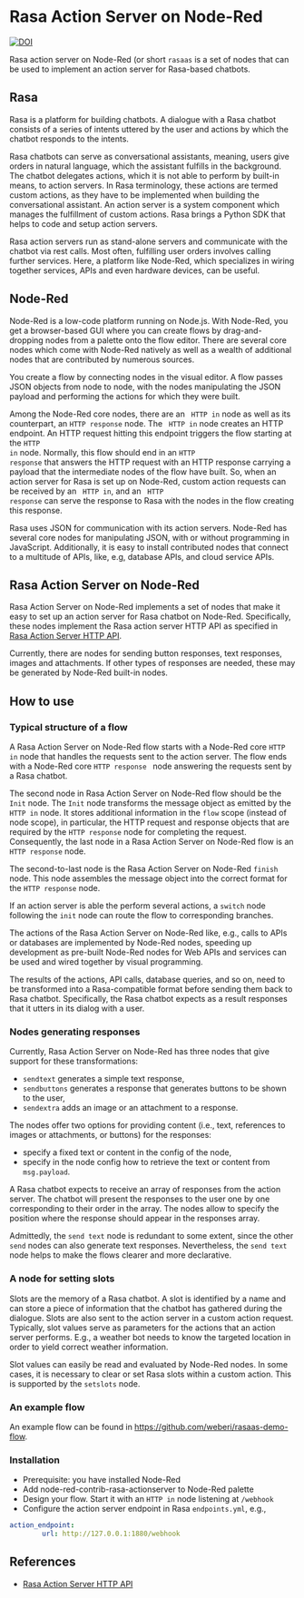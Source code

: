 # Rasa Action Server on Node-Red
[![DOI](https://zenodo.org/badge/334833949.svg)](https://zenodo.org/badge/latestdoi/334833949)

Rasa action server on Node-Red (or short ``rasaas`` is a set of nodes that can be used to implement an action server for Rasa-based chatbots. 

## Rasa
Rasa is a platform for building chatbots. A dialogue with a Rasa chatbot consists of a series of intents uttered by the user and actions by which the chatbot responds to the intents.

Rasa chatbots can serve as conversational assistants, meaning, users give orders in natural language, which the assistant fulfills in the background.
The chatbot delegates actions, which it is not able to perform by built-in means, to action servers. In Rasa terminology, these actions are termed custom actions, as they have to be implemented when building the conversational assistant.
An action server is a system component which manages the fulfillment of custom actions. Rasa brings a Python SDK that helps to code and setup action servers.

Rasa action servers run as stand-alone servers and communicate with the chatbot via rest calls. Most often, fulfilling user orders involves calling further services. Here, a platform like Node-Red, which specializes in wiring together services, APIs and even hardware devices, can be useful.  

## Node-Red
Node-Red is a low-code platform running on Node.js. With Node-Red, you get a browser-based GUI where you can create flows by drag-and-dropping nodes from a palette onto the flow editor. 
There are several core nodes which come  with Node-Red natively as well as a wealth of additional  nodes that are contributed by numerous sources. 

You create a flow by connecting nodes in the visual editor. A flow passes JSON objects from node to node, with the nodes manipulating the JSON payload and performing the actions for which they were built.

Among the Node-Red core nodes, there are an <code> HTTP in</code> node as well as its counterpart, an <code>HTTP response</code> node.
The  <code> HTTP in</code> node creates an HTTP endpoint. An HTTP request hitting this endpoint triggers the flow starting at the <code>HTTP in</code> node. Normally, this flow should end in an <code>HTTP response</code> that answers the HTTP request with an HTTP response carrying a payload that the intermediate nodes of the flow have built. So, when an action server for Rasa is set up on Node-Red, custom action requests can be received  by an <code> HTTP in</code>, and an <code> HTTP response</code> can serve the response to Rasa with the nodes in the flow creating this response.

Rasa uses JSON for communication with its action servers.
Node-Red has several core nodes for manipulating JSON, with or without programming in JavaScript. Additionally, it is easy to install contributed nodes that connect to a multitude of APIs, like, e.g, database APIs, and cloud service APIs.

## Rasa Action Server on Node-Red
Rasa Action Server on Node-Red implements a set of nodes that make it easy to set up an action server for Rasa chatbot on Node-Red. 
Specifically, these nodes implement the Rasa action server HTTP API as specified in <a href="https://rasa.com/docs/action-server/http-api-spec">Rasa Action Server HTTP API</a>.

Currently, there are nodes for sending button responses, text responses, images and attachments. If other types of responses are needed, these may be generated by Node-Red built-in nodes.

## How to use
### Typical structure of a flow
A Rasa Action Server on Node-Red flow starts with a Node-Red core <code>HTTP in</code> node that handles the requests sent to the action server. The flow ends with a Node-Red core <code>HTTP response </code> node answering the requests sent by a Rasa chatbot.  

The second node in Rasa Action Server on Node-Red flow should be the <code>Init</code> node. The <code>Init</code> node transforms the message object as emitted by the <code>HTTP in</code> node. It  stores additional information in the <code>flow</code> scope (instead of node scope), in particular, the HTTP request and response objects that are required by the <code>HTTP response</code> node for completing the request. Consequently, the last node in a Rasa Action Server on Node-Red  flow is an <code>HTTP response</code> node. 

The second-to-last node is the Rasa Action Server on Node-Red <code>finish</code> node. This node assembles the message object into the correct format for the <code>HTTP response</code> node.

If an action server is able the perform several actions, a <code>switch</code> node following the <code>init</code> node can route the flow to corresponding branches.

The actions of the Rasa Action Server on Node-Red like, e.g., calls to APIs or databases are implemented by Node-Red nodes, speeding up development as  pre-built Node-Red nodes for Web APIs and services can be used and wired together by visual programming.  

The results of the actions, API calls, database queries, and so on, need to be transformed into a Rasa-compatible format before sending them back to Rasa chatbot. Specifically, the Rasa chatbot expects as a result responses that it utters in its dialog with a user.


### Nodes generating responses
Currently, Rasa Action Server on Node-Red has three nodes that give  support for these transformations: 
- <code>sendtext</code>  generates a simple text response,
- <code>sendbuttons</code>  generates a response that generates buttons to be shown to the user,
- <code>sendextra</code>  adds an image or an attachment to a response.

The nodes offer  two options for providing content (i.e., text, references to images or attachments, or buttons)  for the responses:
- specify a fixed text or content in the config of the node,
- specify in the node config how to retrieve the text or content from `msg.payload`.

A Rasa chatbot expects to receive an array of responses from the action server. The chatbot  will present the responses to the user one by one corresponding to their order in the array. 
The nodes allow to specify the position where the response should appear in the responses array.

Admittedly, the <code>send text</code> node is redundant to some extent, since the other `send` nodes can also generate text responses. Nevertheless, the `send text` node helps to make the flows clearer and more declarative.

### A node for setting slots
Slots are the memory of a Rasa chatbot. A slot is identified by a name and can store a piece of information  that the chatbot has gathered during the dialogue. 
Slots are also sent to the action server in a custom action request. Typically, slot values serve as parameters for the actions that an action server performs. E.g., a weather bot needs to know the targeted location in order to yield  correct weather information. 

Slot values can easily be read and evaluated by Node-Red nodes. 
In some cases, it is necessary to clear or set Rasa slots within a  custom action. This is supported by the <code>setslots</code> node.

### An example flow
An example flow can be found in https://github.com/weberi/rasaas-demo-flow.


### Installation
- Prerequisite: you have installed Node-Red 
- Add node-red-contrib-rasa-actionserver to Node-Red palette
- Design your flow. Start it with an ``HTTP in`` node listening at ``/webhook``
- Configure the action server endpoint in Rasa ``endpoints.yml``, e.g.,

```yaml
action_endpoint:
        url: http://127.0.0.1:1880/webhook
```

## References

  - [Rasa Action Server HTTP
    API](https://rasa.com/docs/action-server/http-api-spec)



